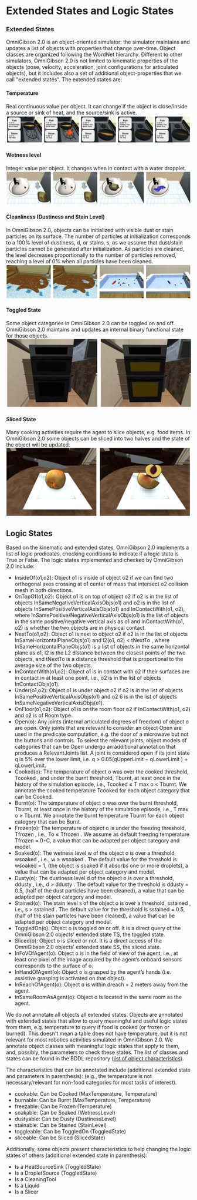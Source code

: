 # Extended States and Logic States

### Extended States

OmniGibson 2.0 is an object-oriented simulator: the simulator maintains and updates a list of objects with properties that change over-time.
Object classes are organized following the WordNet hierarchy.
Different to other simulators, OmniGibson 2.0 is not limited to kinematic properties of the objects (pose, velocity, acceleration, joint configurations for articulated objects), but it includes also a set of additional object-properties that we call "extended states".
The extended states are:

#### Temperature 

Real continuous value per object. It can change if the object is close/inside a source or sink of heat, and the source/sink is active.
![extstates1.jpg](images/extstates1.jpg)

#### Wetness level

Integer value per object. It changes when in contact with a water dropplet.
![extstates2.jpg](images/extstates2.jpg)

#### Cleanliness (Dustiness and Stain Level) 

In OmniGibson 2.0, objects can be initialized with visible dust or stain particles on its surface. The number of particles at initialization corresponds to a 100% level of dustiness, d, or stains, s, as we assume that dust/stain particles cannot be generated after initialization. As particles are cleaned, the level decreases proportionally to the number of particles removed, reaching a level of 0% when all particles have been cleaned.
![extstates3.jpg](images/extstates3.jpg)

#### Toggled State 
Some object categories in OmniGibson 2.0 can be toggled on and off. OmniGibson 2.0 maintains and updates an internal binary functional state for those objects.
![extstates4a.jpg](images/extstates4a.jpg)

#### Sliced State 
Many cooking activities require the agent to slice objects, e.g. food items. 
In OmniGibson 2.0 some objects can be sliced into two halves and the state of the object will be updated.
![extstates4b.jpg](images/extstates4b.jpg)


## Logic States

Based on the kinematic and extended states, OmniGibson 2.0 implements a list of logic predicates, checking conditions to indicate if a logic state is True or False.
The logic states implemented and checked by OmniGibson 2.0 include:
- InsideOf(o1,o2): Object o1 is inside of object o2 if we can find two orthogonal axes crossing at o1 center of mass that intersect o2 collision mesh in both directions.
- OnTopOf(o1,o2): Object o1 is on top of object o2 if o2 is in the list of objects InSameNegativeVerticalAxisObjs(o1) and o2 is in the list of objects InSamePositiveVerticalAxisObjs(o1) and InContactWith(o1, o2), where InSamePositive/NegativeVerticalAxisObjs(o1) is the list of objects in the same positive/negative vertical axis as o1 and InContactWith(o1, o2) is whether the two objects are in physical contact.
- NextTo(o1,o2): Object o1 is next to object o2 if o2 is in the list of objects InSameHorizontalPlaneObjs(o1) and l2(o1, o2) < tNextTo , where InSameHorizontalPlaneObjs(o1) is a list of objects in the same horizontal plane as o1, l2 is the L2 distance between the closest points of the two objects, and tNextTo is a distance threshold that is proportional to the average size of the two objects.
- InContactWith(o1,o2): Object o1 is in contact with o2 if their surfaces are in contact in at least one point, i.e., o2 is in the list of objects InContactObjs(o1).
- Under(o1,o2): Object o1 is under object o2 if o2 is in the list of objects InSamePositiveVerticalAxisObjs(o1) and o2 6 is in the list of objects InSameNegativeVerticalAxisObjs(o1).
- OnFloor(o1,o2): Object o1 is on the room floor o2 if InContactWith(o1, o2) and o2 is of Room type.
- Open(o): Any joints (internal articulated degrees of freedom) of object o are open. Only joints that are relevant to consider an object Open are used in the predicate computation, e.g. the door of a microwave but not the buttons and controls. To select the relevant joints, object models of categories that can be Open undergo an additional annotation that produces a RelevantJoints list. A joint is considered open if its joint state q is 5% over the lower limit, i.e. q > 0.05(qUpperLimit − qLowerLimit ) + qLowerLimit.
- Cooked(o): The temperature of object o was over the cooked threshold, Tcooked , and under the burnt threshold, Tburnt, at least once in the history of the simulation episode, i.e., Tcooked ≤ T max o < Tburnt. We annotate the cooked temperature Tcooked for each object category that can be Cooked.
- Burnt(o): The temperature of object o was over the burnt threshold, Tburnt, at least once in the history of the simulation episode, i.e., T max o ≥ Tburnt. We annotate the burnt temperature Tburnt for each object category that can be Burnt.
- Frozen(o): The temperature of object o is under the freezing threshold, Tfrozen , i.e., To ≤ Tfrozen . We assume as default freezing temperature Tfrozen = 0◦C, a value that can be adapted per object category and model.
- Soaked(o): The wetness level w of the object o is over a threshold, wsoaked , i.e., w ≥ wsoaked . The default value for the threshold is wsoaked = 1, (the object is soaked if it absorbs one or more droplets), a value that can be adapted per object category and model.
- Dusty(o): The dustiness level d of the object o is over a threshold, ddusty , i.e., d > ddusty . The default value for the threshold is ddusty = 0.5, (half of the dust particles have been cleaned), a value that can be adapted per object category and model.
- Stained(o): The stain level s of the object o is over a threshold, sstained , i.e., s > sstained . The default value for the threshold is sstained = 0.5, (half of the stain particles have been cleaned), a value that can be adapted per object category and model.
- ToggledOn(o): Object o is toggled on or off. It is a direct query of the OmniGibson 2.0 objects’ extended state TS, the toggled state.
- Sliced(o): Object o is sliced or not. It is a direct access of the OmniGibson 2.0 objects’ extended state SS, the sliced state.
- InFoVOfAgent(o): Object o is in the field of view of the agent, i.e., at least one pixel of the image acquired by the agent’s onboard sensors corresponds to the surface of o.
- InHandOfAgent(o): Object o is grasped by the agent’s hands (i.e. assistive grasping is activated on that object).
- InReachOfAgent(o): Object o is within dreach = 2 meters away from the agent.
- InSameRoomAsAgent(o): Object o is located in the same room as the agent.


We do not annotate all objects all extended states.
Objects are annotated with extended states that allow to query meaningful and useful logic states from them, e.g. temperature to query if food is cooked (or frozen or burned).
This doesn't mean a table does not have temperature, but it is not relevant for most robotics activities simulated in OmniGibson 2.0.
We annotate object classes with meaningful logic states that apply to them, and, possibly, the parameters to check these states.
The list of classes and states can be found in the BDDL repository ([list of object characteristics](https://github.com/sanjanasrivastava/BDDL/blob/master/utils/synsets_to_filtered_properties_pruned_omnigibson.json)).

The characteristics that can be annotated include (additional extended state and parameters in parenthesis):
 (e.g., the temperature is not necessary/relevant for non-food categories for most tasks of interest). 
- cookable: Can be Cooked (MaxTemperature, Temperature)
- burnable: Can be Burnt (MaxTemperature, Temperature)
- freezable: Can be Frozen (Temperature)
- soakable: Can be Soaked (WetnessLevel)
- dustyable: Can be Dusty (DustinessLevel)
- stainable: Can be Stained (StainLevel)
- toggleable: Can be ToggledOn (ToggledState)
- sliceable: Can be Sliced (SlicedState)

Additionally, some objects present characteristics to help changing the logic states of others (additional extended state in parenthesis):
- Is a HeatSourceSink (ToggledState)
- Is a DropletSource (ToggledState)
- Is a CleaningTool
- Is a Liquid
- Is a Slicer
